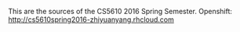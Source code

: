 This are the sources of the CS5610 2016 Spring Semester.
Openshift: http://cs5610spring2016-zhiyuanyang.rhcloud.com